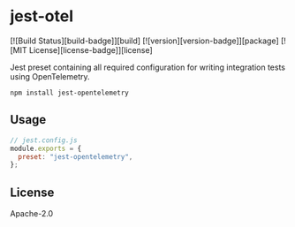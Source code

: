 # jest-otel

[![Build Status][build-badge]][build]
[![version][version-badge]][package]
[![MIT License][license-badge]][license]

Jest preset containing all required configuration for writing integration tests using OpenTelemetry.

```
npm install jest-opentelemetry
```

## Usage

```js
// jest.config.js
module.exports = {
  preset: "jest-opentelemetry",
};
```

## License

Apache-2.0
